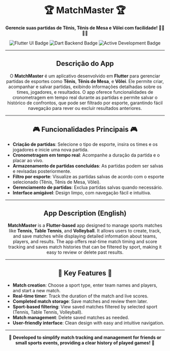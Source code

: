 <h1 align="center">🏆 MatchMaster 🏆</h1>

<p align="center">
  <strong>Gerencie suas partidas de Tênis, Tênis de Mesa e Vôlei com facilidade! 📱🎾🏓🏐</strong>
</p>

<p align="center">
  <img src="https://img.shields.io/badge/Flutter-UI-blue" alt="Flutter UI Badge">
  <img src="https://img.shields.io/badge/Dart-Backend-blue" alt="Dart Backend Badge">
  <img src="https://img.shields.io/badge/Status-Active-green" alt="Active Development Badge">
</p>

---

<h2 align="center">Descrição do App</h2>

<p align="center">
  O <strong>MatchMaster</strong> é um aplicativo desenvolvido em <strong>Flutter</strong> para gerenciar partidas de esportes como <strong>Tênis</strong>, <strong>Tênis de Mesa</strong>, e <strong>Vôlei</strong>. Ele permite criar, acompanhar e salvar partidas, exibindo informações detalhadas sobre os times, jogadores, e resultados. O app oferece funcionalidades de cronometragem em tempo real durante as partidas e permite salvar o histórico de confrontos, que pode ser filtrado por esporte, garantindo fácil navegação para rever ou excluir resultados anteriores.
</p>

---

<h2 align="center">🎮 Funcionalidades Principais 🎮</h2>

- **Criação de partidas**: Selecione o tipo de esporte, insira os times e os jogadores e inicie uma nova partida.
- **Cronometragem em tempo real**: Acompanhe a duração da partida e o placar ao vivo.
- **Armazenamento de partidas concluídas**: As partidas podem ser salvas e revisadas posteriormente.
- **Filtro por esporte**: Visualize as partidas salvas de acordo com o esporte selecionado (Tênis, Tênis de Mesa, Vôlei).
- **Gerenciamento de partidas**: Exclua partidas salvas quando necessário.
- **Interface amigável**: Design limpo, com navegação fácil e intuitiva.

---

<h2 align="center">App Description (English)</h2>

<p align="center">
  <strong>MatchMaster</strong> is a <strong>Flutter-based</strong> app designed to manage sports matches like <strong>Tennis</strong>, <strong>Table Tennis</strong>, and <strong>Volleyball</strong>. It allows users to create, track, and save matches while displaying detailed information about teams, players, and results. The app offers real-time match timing and score tracking and saves match histories that can be filtered by sport, making it easy to review or delete past results.
</p>

---

<h2 align="center">🌟 Key Features 🌟</h2>

- **Match creation**: Choose a sport type, enter team names and players, and start a new match.
- **Real-time timer**: Track the duration of the match and live scores.
- **Completed match storage**: Save matches and review them later.
- **Sport-based filtering**: View saved matches filtered by selected sport (Tennis, Table Tennis, Volleyball).
- **Match management**: Delete saved matches as needed.
- **User-friendly interface**: Clean design with easy and intuitive navigation.

---

<p align="center">
  🚀 <strong>Developed to simplify match tracking and management for friends or small sports events, providing a clear history of played games!</strong> 🚀
</p>

